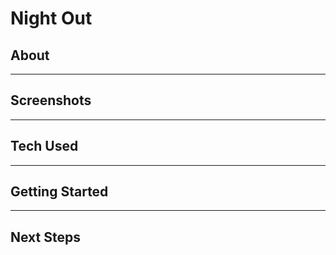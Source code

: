 # Night Out

## About


---

## Screenshots


---

## Tech Used


---

## Getting Started


---

## Next Steps
